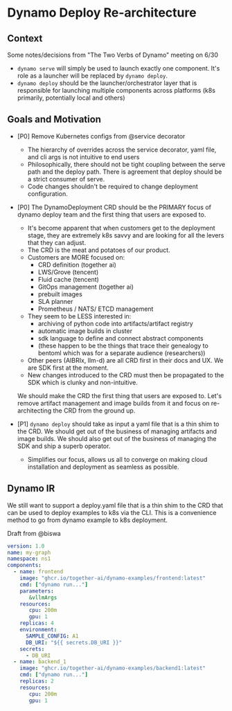 # Dynamo Deploy Re-architecture

## Context
Some notes/decisions from "The Two Verbs of Dynamo" meeting on 6/30
- `dynamo serve` will simply be used to launch exactly one component. It's role as a launcher will be replaced by `dynamo deploy`.
- `dynamo deploy` should be the launcher/orchestrator layer that is responsible for launching multiple components across platforms (k8s primarily, potentially local and others)

## Goals and Motivation
- [P0] Remove Kubernetes configs from @service decorator
  - The hierarchy of overrides across the service decorator, yaml file, and cli args is not intuitive to end users
  - Philosophically, there should not be tight coupling between the serve path and the deploy path. There is agreement that deploy should be a strict consumer of serve.
  - Code changes shouldn't be required to change deployment configuration.

- [P0] The DynamoDeployment CRD should be the PRIMARY focus of dynamo deploy team and the first thing that users are exposed to.
    - It's become apparent that when customers get to the deployment stage, they are extremely k8s savvy and are looking for all the levers that they can adjust.
    - The CRD is the meat and potatoes of our product.
    - Customers are MORE focused on:
        - CRD definition (together ai)
        - LWS/Grove (tencent)
        - Fluid cache (tencent)
        - GitOps management (together ai)
        - prebuilt images
        - SLA planner
        - Prometheus / NATS/ ETCD management
    - They seem to be LESS interested in:
        - archiving of python code into artifacts/artifact registry
        - automatic image builds in cluster
        - sdk language to define and connect abstract components
        - (these happen to be the things that trace their genealogy to bentoml which was for a separate audience (researchers))
    - Other peers (AIBRIx, llm-d) are all CRD first in their docs and UX. We are SDK first at the moment.
    - New changes introduced to the CRD must then be propagated to the SDK which is clunky and non-intuitive.

    We should make the CRD the first thing that users are exposed to. Let's remove artifact management and image builds from it and focus on re-architecting the CRD from the ground up.

- [P1] `dynamo deploy` should take as input a yaml file that is a thin shim to the CRD. We should get out of the business of managing artifacts and image builds. We should also get out of the business of managing the SDK and ship a superb operator.
  - Simplifies our focus, allows us all to converge on making cloud installation and deployment as seamless as possible.


## Dynamo IR

We still want to support a deploy.yaml file that is a thin shim to the CRD that can be used to deploy examples to k8s via the CLI. This is a convenience method to go from dynamo example to k8s deployment.

Draft from @biswa
```yaml
version: 1.0
name: my-graph
namespace: ns1
components:
  - name: frontend
    image: "ghcr.io/together-ai/dynamo-examples/frontend:latest"
    cmd: ["dynamo run..."]
    parameters:
       &vllmArgs
    resources:
       cpu: 200m
       gpu: 1
    replicas: 4
    environment:
      SAMPLE_CONFIG: A1
      DB_URI: "${{ secrets.DB_URI }}"
    secrets:
      - DB_URI
  - name: backend_1
    image: "ghcr.io/together-ai/dynamo-examples/backend1:latest"
    cmd: ["dynamo run..."]
    replicas: 2
    resources:
       cpu: 200m
       gpu: 1
```
